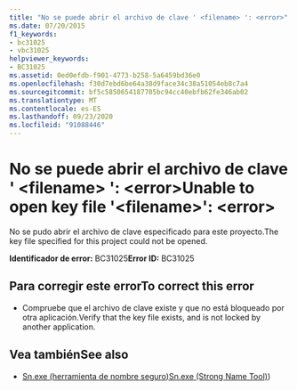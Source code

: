 ```yaml
---
title: "No se puede abrir el archivo de clave ' <filename> ': <error>"
ms.date: 07/20/2015
f1_keywords:
- bc31025
- vbc31025
helpviewer_keywords:
- BC31025
ms.assetid: 0ed0efdb-f901-4773-b258-5a6459bd36e0
ms.openlocfilehash: f30d7ebd6be64a38d9face34c38a51054eb8c7a4
ms.sourcegitcommit: bf5c5850654187705bc94cc40ebfb62fe346ab02
ms.translationtype: MT
ms.contentlocale: es-ES
ms.lasthandoff: 09/23/2020
ms.locfileid: "91088446"
---
```

# <a name="unable-to-open-key-file-filename-error"></a><span data-ttu-id="fe302-102">No se puede abrir el archivo de clave ' \<filename> ': \<error></span><span class="sxs-lookup"><span data-stu-id="fe302-102">Unable to open key file '\<filename>': \<error></span></span>

<span data-ttu-id="fe302-103">No se pudo abrir el archivo de clave especificado para este proyecto.</span><span class="sxs-lookup"><span data-stu-id="fe302-103">The key file specified for this project could not be opened.</span></span>  
  
 <span data-ttu-id="fe302-104">**Identificador de error:** BC31025</span><span class="sxs-lookup"><span data-stu-id="fe302-104">**Error ID:** BC31025</span></span>  
  
## <a name="to-correct-this-error"></a><span data-ttu-id="fe302-105">Para corregir este error</span><span class="sxs-lookup"><span data-stu-id="fe302-105">To correct this error</span></span>  
  
- <span data-ttu-id="fe302-106">Compruebe que el archivo de clave existe y que no está bloqueado por otra aplicación.</span><span class="sxs-lookup"><span data-stu-id="fe302-106">Verify that the key file exists, and is not locked by another application.</span></span>  
  
## <a name="see-also"></a><span data-ttu-id="fe302-107">Vea también</span><span class="sxs-lookup"><span data-stu-id="fe302-107">See also</span></span>

- <span data-ttu-id="fe302-108">[Sn.exe (herramienta de nombre seguro)](../../framework/tools/sn-exe-strong-name-tool.md)</span><span class="sxs-lookup"><span data-stu-id="fe302-108">[Sn.exe (Strong Name Tool)](../../framework/tools/sn-exe-strong-name-tool.md))</span></span>
